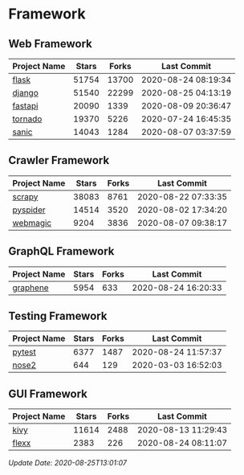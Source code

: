# Framework

## Web Framework

| Project Name | Stars | Forks | Last Commit |
| ------------ | ----- | ----- | ----------- |
| [flask](https://github.com/pallets/flask) | 51754 | 13700 | 2020-08-24 08:19:34 |
| [django](https://github.com/django/django) | 51540 | 22299 | 2020-08-25 04:13:19 |
| [fastapi](https://github.com/tiangolo/fastapi) | 20090 | 1339 | 2020-08-09 20:36:47 |
| [tornado](https://github.com/tornadoweb/tornado) | 19370 | 5226 | 2020-07-24 16:45:35 |
| [sanic](https://github.com/huge-success/sanic) | 14043 | 1284 | 2020-08-07 03:37:59 |

## Crawler Framework

| Project Name | Stars | Forks | Last Commit |
| ------------ | ----- | ----- | ----------- |
| [scrapy](https://github.com/scrapy/scrapy) | 38083 | 8761 | 2020-08-22 07:33:35 |
| [pyspider](https://github.com/binux/pyspider) | 14514 | 3520 | 2020-08-02 17:34:20 |
| [webmagic](https://github.com/code4craft/webmagic) | 9204 | 3836 | 2020-08-07 09:38:17 |

## GraphQL Framework

| Project Name | Stars | Forks | Last Commit |
| ------------ | ----- | ----- | ----------- |
| [graphene](https://github.com/graphql-python/graphene) | 5954 | 633 | 2020-08-24 16:20:33 |

## Testing Framework

| Project Name | Stars | Forks | Last Commit |
| ------------ | ----- | ----- | ----------- |
| [pytest](https://github.com/pytest-dev/pytest) | 6377 | 1487 | 2020-08-24 11:57:37 |
| [nose2](https://github.com/nose-devs/nose2) | 644 | 129 | 2020-03-03 16:52:03 |

## GUI Framework

| Project Name | Stars | Forks | Last Commit |
| ------------ | ----- | ----- | ----------- |
| [kivy](https://github.com/kivy/kivy) | 11614 | 2488 | 2020-08-13 11:29:43 |
| [flexx](https://github.com/flexxui/flexx) | 2383 | 226 | 2020-08-24 08:11:07 |

*Update Date: 2020-08-25T13:01:07*
